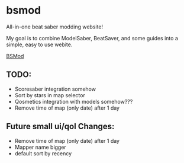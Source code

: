 # bsmod
All-in-one beat saber modding website!


My goal is to combine ModelSaber, BeatSaver, and some guides into a simple, easy to use webite.



[BSMod](https://bsm.sushipython.us)

## TODO:
- Scoresaber integration somehow
- Sort by stars in map selector
- Qosmetics integration with models somehow???
- Remove time of map (only date) after 1 day

## Future small ui/qol Changes:
- Remove time of map (only date) after 1 day
- Mapper name bigger
- default sort by recency
